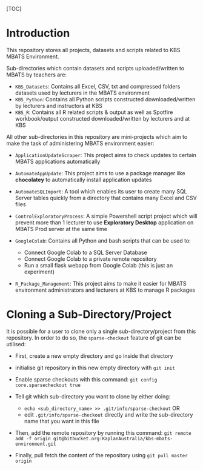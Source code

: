 [TOC]

# Introduction

This repository stores all projects, datasets and scripts related to KBS MBATS Environment. 

Sub-directories which contain datasets and scripts uploaded/written to MBATS by teachers are:

- `KBS_Datasets`: Contains all Excel, CSV, txt and compressed folders datasets used by lecturers in the MBATS environment
- `KBS_Python`: Contains all Python scripts constructed downloaded/written by lecturers and instructors at KBS
- `KBS_R`: Contains all R related scripts & output as well as Spotfire workbook/output constructed downloaded/written by lecturers and at KBS

All other sub-directories in this repository are mini-projects which aim to make the task of administering MBATS environment easier:

- `ApplicationUpdateScraper`: This project aims to check updates to certain MBATS applications automatically 
- `AutomateAppUpdate`: This project aims to use a package manager like **chocolatey** to automatically install application updates 
- `AutomateSQLImport`: A tool which enables its user to create many SQL Server tables quickly from a directory that contains many Excel and CSV files
- `ControlExploratoryProcess`: A simple Powershell script project which will prevent more than 1 lecturer to use **Exploratory Desktop** application on MBATS Prod server at the same time
- `GoogleColab`: Contains all Python and bash scripts that can be used to:
    - Connect Google Colab to a SQL Server Database
    - Connect Google Colab to a private remote repository
    - Run a small flask webapp from Google Colab (this is just an experiment)

- `R_Package_Management`: This project aims to make it easier for MBATS environment administrators and lecturers at KBS to manage R packages

# Cloning a Sub-Directory/Project

It is possible for a user to clone only a single sub-directory/project from this repository. In order to do so, the `sparse-checkout` feature of git can be utilised:

- First, create a new empty directory and go inside that directory
- initialise git repository in this new empty directory with `git init`
- Enable sparse checkouts with this command: `git config core.sparsecheckout true`
- Tell git which sub-directory you want to clone by either doing:
    - `echo <sub_directory_name> >> .git/info/sparse-checkout` OR
    - edit `.git/info/sparse-checkout` directly and write the sub-directory name that you want in this file

- Then, add the remote repository by running this command: `git remote add -f origin git@bitbucket.org:KaplanAustralia/kbs-mbats-environment.git`
- Finally, pull fetch the content of the repository using `git pull master origin`
